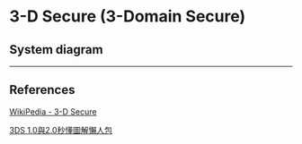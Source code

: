 3-D Secure (3-Domain Secure)
==========


## System diagram



---


## References

[WikiPedia - 3-D Secure](https://en.wikipedia.org/wiki/3-D_Secure)

[3DS 1.0與2.0秒懂圖解懶人包](https://www.sunpay.com.tw/2021/10/12/3ds-1-0%E8%88%872-0%E7%A7%92%E6%87%82%E5%9C%96%E8%A7%A3%E6%87%B6%E4%BA%BA%E5%8C%85/)
